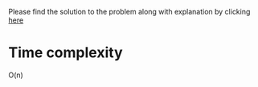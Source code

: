 Please find the solution to the problem along with explanation by clicking <a href='https://quickank1t.github.io/hackerrank/birthdaycakeproblem.html'>here</a>


# Time complexity

O(n)
